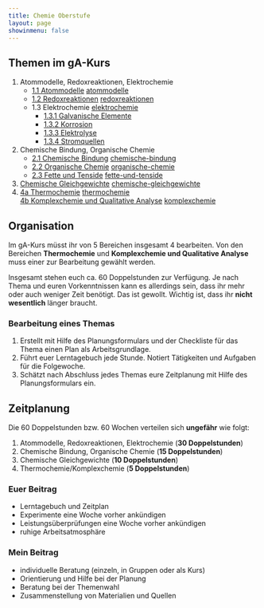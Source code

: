 ```yaml
---
title: Chemie Oberstufe
layout: page
showinmenu: false
---
```


## Themen im gA-Kurs

1. Atommodelle, Redoxreaktionen, Elektrochemie
	- [1.1 Atommodelle](themen/atommodelle) <a class="tag" href="/tags/atombau">atommodelle</a>
	- [1.2 Redoxreaktionen](themen/redoxreaktionen) <a class="tag" href="/tags/redoxreaktionen">redoxreaktionen</a>
	- 1.3 Elektrochemie <a class="tag" href="/tags/elektrochemie">elektrochemie</a>
		- [1.3.1 Galvanische Elemente](themen/galvanische_elemente)
		- [1.3.2 Korrosion](themen/korrosion)
		- [1.3.3 Elektrolyse](themen/elektrolyse)
		- [1.3.4 Stromquellen](themen/stromquellen)
2. Chemische Bindung, Organische Chemie
	- [2.1 Chemische Bindung](themen/chemische_bindung) <a class="tag" href="/tags/chemische-bindung">chemische-bindung</a>
	- [2.2 Organische Chemie](themen/organische_chemie) <a class="tag" href="/tags/organische-chemie">organische-chemie</a>
	- [2.3 Fette und Tenside](themen/fette-und-tenside) <a class="tag" href="/tags/fette-und-tenside">fette-und-tenside</a>
3. [Chemische Gleichgewichte](themen/chemische_gleichgewichte) <a class="tag" href="/tags/chemische-gleichgewichte">chemische-gleichgewichte</a>
4. [4a Thermochemie](themen/thermochemie) <a class="tag" href="/tags/thermochemie">thermochemie</a>  
   [4b Komplexchemie und Qualitative Analyse](themen/komplexchemie-und-qualitative_analyse) <a class="tag" href="/tags/komplexchemie">komplexchemie</a>

## Organisation

Im gA-Kurs müsst ihr von 5 Bereichen insgesamt 4 bearbeiten. Von den Bereichen **Thermochemie** und **Komplexchemie und Qualitative Analyse** 
muss einer zur Bearbeitung gewählt werden.

Insgesamt stehen euch ca. 60 Doppelstunden zur Verfügung. Je nach Thema und euren Vorkenntnissen kann es 
allerdings sein, dass ihr mehr oder auch weniger Zeit benötigt. Das ist gewollt. Wichtig ist, dass ihr **nicht wesentlich** länger braucht.

### Bearbeitung eines Themas

1. Erstellt mit Hilfe des Planungsformulars und der Checkliste für das Thema einen Plan als Arbeitsgrundlage.
2. Führt euer Lerntagebuch jede Stunde. Notiert Tätigkeiten und Aufgaben für die Folgewoche.
3. Schätzt nach Abschluss jedes Themas eure Zeitplanung mit Hilfe des Planungsformulars ein.

## Zeitplanung

Die 60 Doppelstunden bzw. 60 Wochen verteilen sich **ungefähr** wie folgt:

1. Atommodelle, Redoxreaktionen, Elektrochemie (**30 Doppelstunden**)
2. Chemische Bindung, Organische Chemie (**15 Doppelstunden**)
3. Chemische Gleichgewichte (**10 Doppelstunden**)
4. Thermochemie/Komplexchemie (**5 Doppelstunden**)

### Euer Beitrag

- Lerntagebuch und Zeitplan
- Experimente eine Woche vorher ankündigen
- Leistungsüberprüfungen eine Woche vorher ankündigen
- ruhige Arbeitsatmosphäre

### Mein Beitrag

- individuelle Beratung (einzeln, in Gruppen oder als Kurs)
- Orientierung und Hilfe bei der Planung
- Beratung bei der Themenwahl
- Zusammenstellung von Materialien und Quellen

